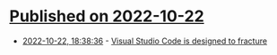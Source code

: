 # [Published on 2022-10-22](index.md)

* [2022-10-22, 18:38:36](https://lobste.rs/s/ka3anc/visual_studio_code_is_designed_fracture) - [Visual Studio Code is designed to fracture](https://ghuntley.com/fracture/)
